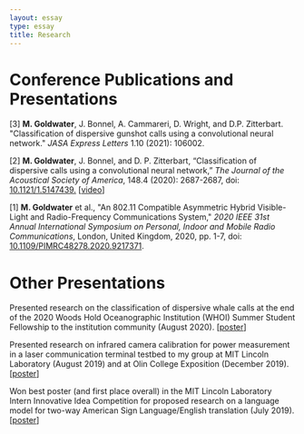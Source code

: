 ```yaml
---
layout: essay
type: essay
title: Research
---
```


<h1>Conference Publications and Presentations</h1>

[3] <b>M. Goldwater</b>, J. Bonnel, A. Cammareri, D. Wright, and D.P. Zitterbart. "Classification of dispersive gunshot calls using a convolutional neural network." <em>JASA Express Letters</em> 1.10 (2021): 106002.

[2] <b>M. Goldwater</b>, J. Bonnel, and D. P. Zitterbart, “Classification of dispersive calls using a convolutional neural network,” <em>The Journal of the Acoustical Society of America</em>, 148.4 (2020): 2687-2687, doi: <a href="10.1121/1.5147439">10.1121/1.5147439.</a> [<a href="https://player.vimeo.com/video/477647534" target="_blank">video</a>]

[1] <b>M. Goldwater</b> et al., "An 802.11 Compatible Asymmetric Hybrid Visible-Light and Radio-Frequency Communications System," <em>2020 IEEE 31st Annual International Symposium on Personal, Indoor and Mobile Radio Communications</em>, London, United Kingdom, 2020, pp. 1-7, doi: <a href="https://doi.org/10.1109/PIMRC48278.2020.9217371" target="_blank">10.1109/PIMRC48278.2020.9217371</a>.

<h1>Other Presentations</h1>

Presented research on the classification of dispersive whale calls at the end of the 2020 Woods Hold Oceanographic Institution (WHOI) Summer Student Fellowship to the institution community (August 2020). [<a href="{{ site.baseurl}}/posters/SSF_Poster.pdf" target="_blank">poster</a>]

Presented research on infrared camera calibration for power measurement in a laser communication terminal testbed to my group at MIT Lincoln Laboratory (August 2019) and at Olin College Exposition (December 2019). [<a href="{{ site.baseurl}}/posters/MITLL_Poster.pdf" target="_blank">poster</a>]

Won best poster (and first place overall) in the MIT Lincoln Laboratory Intern Innovative Idea Competition for proposed research on a language model for two-way American Sign Language/English translation (July 2019). [<a href="{{ site.baseurl}}/posters/ENVOY_Poster.pdf" target="_blank">poster</a>]
